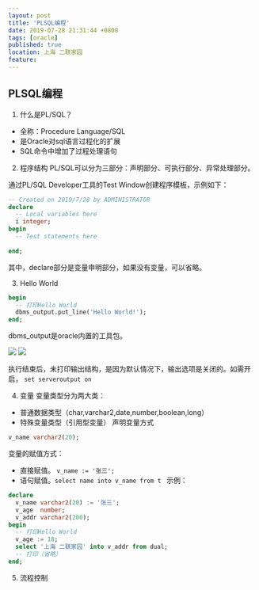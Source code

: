 ```yaml
---
layout: post
title: 'PLSQL编程'
date: 2019-07-28 21:31:44 +0800
tags: [oracle]
published: true
location: 上海 二联家园
feature: 
---
```

## PLSQL编程
1. 什么是PL/SQL？
- 全称：Procedure Language/SQL
- 是Oracle对sql语言过程化的扩展
- SQL命令中增加了过程处理语句

2. 程序结构
PL/SQL可以分为三部分：声明部分、可执行部分、异常处理部分。

通过PL/SQL Developer工具的Test Window创建程序模板，示例如下：

```sql
-- Created on 2019/7/28 by ADMINISTRATOR 
declare 
  -- Local variables here
  i integer;
begin
  -- Test statements here
  
end;
```

其中，declare部分是变量申明部分，如果没有变量，可以省略。

3. Hello World
```sql
begin
  -- 打印Hello World
  dbms_output.put_line('Hello World!');
end;
```

dbms_output是oracle内置的工具包。

![](https://auaa.github.io/assets/img/1564321568457.png)
![](https://auaa.github.io/assets/img/1564321583033.png)

执行结束后，未打印输出结构，是因为默认情况下，输出选项是关闭的。如需开启，
`` set serveroutput on ``

4. 变量
变量类型分为两大类：
- 普通数据类型（char,varchar2,date,number,boolean,long）
- 特殊变量类型（引用型变量）
声明变量方式

```sql
v_name varchar2(20);
```

变量的赋值方式：
- 直接赋值。 `` v_name := '张三'; ``
- 语句赋值。`` select name into v_name from t  ``
示例：

```sql
declare
  v_name varchar2(20) := '张三';
  v_age  number;
  v_addr varchar2(200);
begin
  -- 打印Hello World
  v_age := 18;
  select '上海 二联家园' into v_addr from dual;
  -- 打印（省略）
end;
```

5. 流程控制